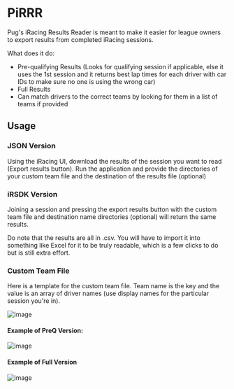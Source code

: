 # PiRRR
Pug's iRacing Results Reader is meant to make it easier for league owners to export results from completed iRacing sessions.

What does it do:
- Pre-qualifying Results (Looks for qualifying session if applicable, else it uses the 1st session and it returns best lap times for each driver with car IDs to make sure no one is using the wrong car)
- Full Results 
- Can match drivers to the correct teams by looking for them in a list of teams if provided

## Usage

### JSON Version
Using the iRacing UI, download the results of the session you want to read (Export results button). Run the application and provide the directories of your custom team file and the destination of the results file (optional)

### iRSDK Version
Joining a session and pressing the export results button with the custom team file and destination name directories (optional) will return the same results.

Do note that the results are all in .csv. You will have to import it into something like Excel for it to be truly readable, which is a few clicks to do but is still extra effort.

### Custom Team File
Here is a template for the custom team file. Team name is the key and the value is an array of driver names (use display names for the particular session you're in).

![image](https://user-images.githubusercontent.com/46400065/187563886-e0408fc4-1763-406f-8bc9-40905bbc6fc4.png)

#### Example of PreQ Version:
![image](https://user-images.githubusercontent.com/46400065/187984924-08e0b227-59ab-46d6-94bf-4141a1e0b434.png)

#### Example of Full Version
![image](https://user-images.githubusercontent.com/46400065/187984982-ff854a52-3504-4067-b234-b976c9730475.png)
